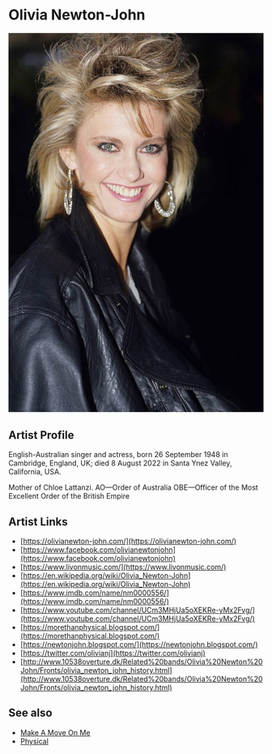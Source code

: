 # Olivia Newton-John

![](../../assets/artists/Olivia_Newton-John.png)

## Artist Profile

English-Australian singer and actress, born 26 September 1948 in Cambridge, England, UK; died 8 August 2022 in Santa Ynez Valley, California, USA.

Mother of Chloe Lattanzi.
AO—Order of Australia
OBE—Officer of the Most Excellent Order of the British Empire

## Artist Links

- [https://olivianewton-john.com/](https://olivianewton-john.com/)
- [https://www.facebook.com/olivianewtonjohn](https://www.facebook.com/olivianewtonjohn)
- [https://www.livonmusic.com/](https://www.livonmusic.com/)
- [https://en.wikipedia.org/wiki/Olivia_Newton-John](https://en.wikipedia.org/wiki/Olivia_Newton-John)
- [https://www.imdb.com/name/nm0000556/](https://www.imdb.com/name/nm0000556/)
- [https://www.youtube.com/channel/UCm3MHjUa5oXEKRe-yMx2Fvg/](https://www.youtube.com/channel/UCm3MHjUa5oXEKRe-yMx2Fvg/)
- [https://morethanphysical.blogspot.com/](https://morethanphysical.blogspot.com/)
- [https://newtonjohn.blogspot.com/](https://newtonjohn.blogspot.com/)
- [https://twitter.com/olivianj](https://twitter.com/olivianj)
- [http://www.10538overture.dk/Related%20bands/Olivia%20Newton%20John/Fronts/olivia_newton_john_history.html](http://www.10538overture.dk/Related%20bands/Olivia%20Newton%20John/Fronts/olivia_newton_john_history.html)


## See also

- [Make A Move On Me](Make_A_Move_On_Me.md)
- [Physical](Physical.md)
